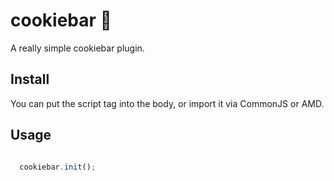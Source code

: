 # cookiebar 🍪

A really simple cookiebar plugin.

## Install

You can put the script tag into the body, or import it via CommonJS or AMD.

## Usage

``` javascript

  cookiebar.init();

```
